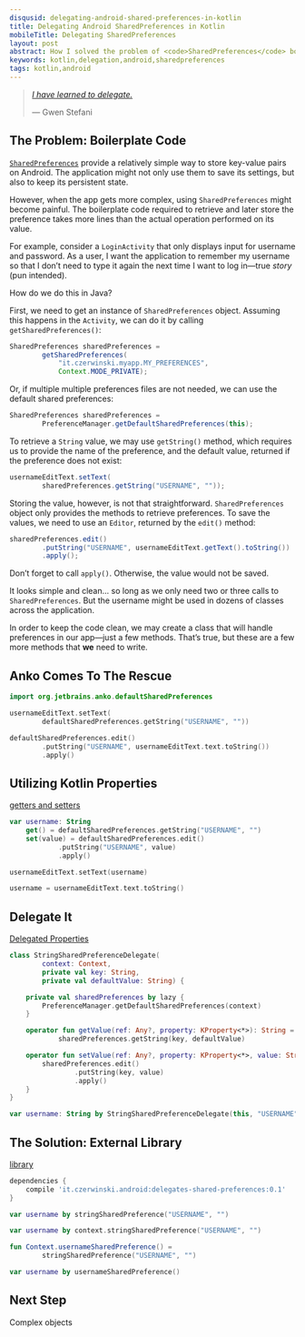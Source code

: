 ```yaml
---
disqusid: delegating-android-shared-preferences-in-kotlin
title: Delegating Android SharedPreferences in Kotlin
mobileTitle: Delegating SharedPreferences
layout: post
abstract: How I solved the problem of <code>SharedPreferences</code> boilerplate code in Android applications
keywords: kotlin,delegation,android,sharedpreferences
tags: kotlin,android
---
```


> [_I have learned to delegate._](https://www.brainyquote.com/quotes/quotes/g/gwenstefan468230.html)
>
> — Gwen Stefani

## The Problem: Boilerplate Code

[`SharedPreferences`](https://developer.android.com/reference/android/content/SharedPreferences.html)
provide a relatively simple way to store key-value pairs on Android.
The application might not only use them to save its settings, but also to keep its persistent state.

However, when the app gets more complex, using `SharedPreferences` might become painful.
The boilerplate code required to retrieve and later store the preference takes more lines
than the actual operation performed on its value.

For example, consider a `LoginActivity` that only displays input for username and password.
As a user, I want the application to remember my username so that I don’t need to type it again
the next time I want to log in—true _story_ (pun intended).

How do we do this in Java?

First, we need to get an instance of `SharedPreferences` object. Assuming this happens in the `Activity`,
we can do it by calling `getSharedPreferences()`:

```java
SharedPreferences sharedPreferences =
        getSharedPreferences(
            "it.czerwinski.myapp.MY_PREFERENCES",
            Context.MODE_PRIVATE);
```

Or, if multiple multiple preferences files are not needed, we can use the default shared preferences:

```java
SharedPreferences sharedPreferences =
        PreferenceManager.getDefaultSharedPreferences(this);
```

To retrieve a `String` value, we may use `getString()` method, which requires us to provide
the name of the preference, and the default value, returned if the preference does not exist:

```java
usernameEditText.setText(
        sharedPreferences.getString("USERNAME", ""));
```

Storing the value, however, is not that straightforward. `SharedPreferences` object only provides
the methods to retrieve preferences. To save the values, we need to use an `Editor`,
returned by the `edit()` method:

```java
sharedPreferences.edit()
        .putString("USERNAME", usernameEditText.getText().toString())
        .apply();
```

Don’t forget to call `apply()`. Otherwise, the value would not be saved.

It looks simple and clean… so long as we only need two or three calls to `SharedPreferences`.
But the username might be used in dozens of classes across the application.

In order to keep the code clean, we may create a class that will handle preferences
in our app—just a few methods.
That’s true, but these are a few more methods that **we** need to write.

## Anko Comes To The Rescue

```kotlin
import org.jetbrains.anko.defaultSharedPreferences
```

```kotlin
usernameEditText.setText(
        defaultSharedPreferences.getString("USERNAME", ""))
```

```kotlin
defaultSharedPreferences.edit()
        .putString("USERNAME", usernameEditText.text.toString())
        .apply()
```

## Utilizing Kotlin Properties

[getters and setters](https://kotlinlang.org/docs/reference/properties.html#getters-and-setters)

```kotlin
var username: String
    get() = defaultSharedPreferences.getString("USERNAME", "")
    set(value) = defaultSharedPreferences.edit()
            .putString("USERNAME", value)
            .apply()
```

```kotlin
usernameEditText.setText(username)
```

```kotlin
username = usernameEditText.text.toString()
```

## Delegate It

[Delegated Properties](https://kotlinlang.org/docs/reference/delegated-properties.html)

```kotlin
class StringSharedPreferenceDelegate(
        context: Context,
        private val key: String,
        private val defaultValue: String) {

    private val sharedPreferences by lazy {
        PreferenceManager.getDefaultSharedPreferences(context)
    }

    operator fun getValue(ref: Any?, property: KProperty<*>): String =
            sharedPreferences.getString(key, defaultValue)

    operator fun setValue(ref: Any?, property: KProperty<*>, value: String): Unit {
        sharedPreferences.edit()
                .putString(key, value)
                .apply()
    }
}
```

```kotlin
var username: String by StringSharedPreferenceDelegate(this, "USERNAME", "")
```

## The Solution: External Library

[library](https://github.com/sczerwinski/android-delegates-shared-preferences/tree/master)

```gradle
dependencies {
    compile 'it.czerwinski.android:delegates-shared-preferences:0.1'
}
```

```kotlin
var username by stringSharedPreference("USERNAME", "")
```

```kotlin
var username by context.stringSharedPreference("USERNAME", "")
```

```kotlin
fun Context.usernameSharedPreference() =
        stringSharedPreference("USERNAME", "")
```

```kotlin
var username by usernameSharedPreference()
```

## Next Step

Complex objects
